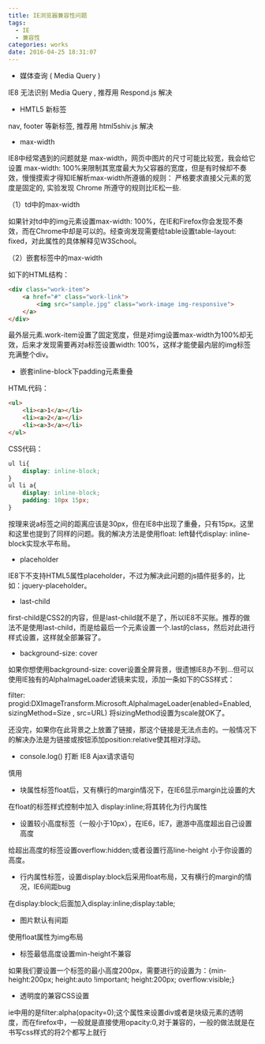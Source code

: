 ```yaml
---
title: IE浏览器兼容性问题
tags:
  - IE
  - 兼容性
categories: works
date: 2016-04-25 18:31:07
---
```


- 媒体查询 ( Media Query )

IE8 无法识别 Media Query , 推荐用 Respond.js 解决

- HMTL5 新标签

nav, footer 等新标签, 推荐用 html5shiv.js 解决

- max-width

IE8中经常遇到的问题就是 max-width，网页中图片的尺寸可能比较宽，我会给它设置 max-width: 100%来限制其宽度最大为父容器的宽度，但是有时候却不奏效，慢慢摸索才得知IE解析max-width所遵循的规则：
严格要求直接父元素的宽度是固定的, 实验发现 Chrome 所遵守的规则比IE松一些.

（1）td中的max-width

如果针对td中的img元素设置max-width: 100%，在IE和Firefox你会发现不奏效，而在Chrome中却是可以的。经查询发现需要给table设置table-layout: fixed，对此属性的具体解释见W3School。

（2）嵌套标签中的max-width

如下的HTML结构：
```html
<div class="work-item">
    <a href="#" class="work-link">
        <img src="sample.jpg" class="work-image img-responsive">
    </a>
</div>
```
最外层元素.work-item设置了固定宽度，但是对img设置max-width为100%却无效，后来才发现需要再对a标签设置width: 100%，这样才能使最内层的img标签充满整个div。

- 嵌套inline-block下padding元素重叠

HTML代码：
```html
<ul>
    <li><a>1</a></li>
    <li><a>2</a></li>
    <li><a>3</a></li>
</ul>
```
CSS代码：
```css
ul li{
    display: inline-block;
}
ul li a{
    display: inline-block;
    padding: 10px 15px;
}
```
按理来说a标签之间的距离应该是30px，但在IE8中出现了重叠，只有15px。这里和这里也提到了同样的问题。我的解决方法是使用float: left替代display: inline-block实现水平布局。

- placeholder

IE8下不支持HTML5属性placeholder，不过为解决此问题的js插件挺多的，比如：jquery-placeholder。

- last-child

first-child是CSS2的内容，但是last-child就不是了，所以IE8不买账。推荐的做法不是使用last-child，而是给最后一个元素设置一个.last的class，然后对此进行样式设置，这样就全部兼容了。

- background-size: cover

如果你想使用background-size: cover设置全屏背景，很遗憾IE8办不到...但可以使用IE独有的AlphaImageLoader滤镜来实现，添加一条如下的CSS样式：

filter: progid:DXImageTransform.Microsoft.AlphaImageLoader(enabled=Enabled, sizingMethod=Size , src=URL)
将sizingMethod设置为scale就OK了。

还没完，如果你在此背景之上放置了链接，那这个链接是无法点击的。一般情况下的解决办法是为链接或按钮添加position:relative使其相对浮动。

- console.log() 打断 IE8 Ajax请求语句

慎用

- 块属性标签float后，又有横行的margin情况下，在IE6显示margin比设置的大

在float的标签样式控制中加入 display:inline;将其转化为行内属性

- 设置较小高度标签（一般小于10px），在IE6，IE7，遨游中高度超出自己设置高度

给超出高度的标签设置overflow:hidden;或者设置行高line-height 小于你设置的高度。

- 行内属性标签，设置display:block后采用float布局，又有横行的margin的情况，IE6间距bug

在display:block;后面加入display:inline;display:table;

- 图片默认有间距

使用float属性为img布局

- 标签最低高度设置min-height不兼容

如果我们要设置一个标签的最小高度200px，需要进行的设置为：{min-height:200px; height:auto !important; height:200px; overflow:visible;}

- 透明度的兼容CSS设置

ie中用的是filter:alpha(opacity=0);这个属性来设置div或者是块级元素的透明度，而在firefox中，一般就是直接使用opacity:0,对于兼容的，一般的做法就是在书写css样式的将2个都写上就行


